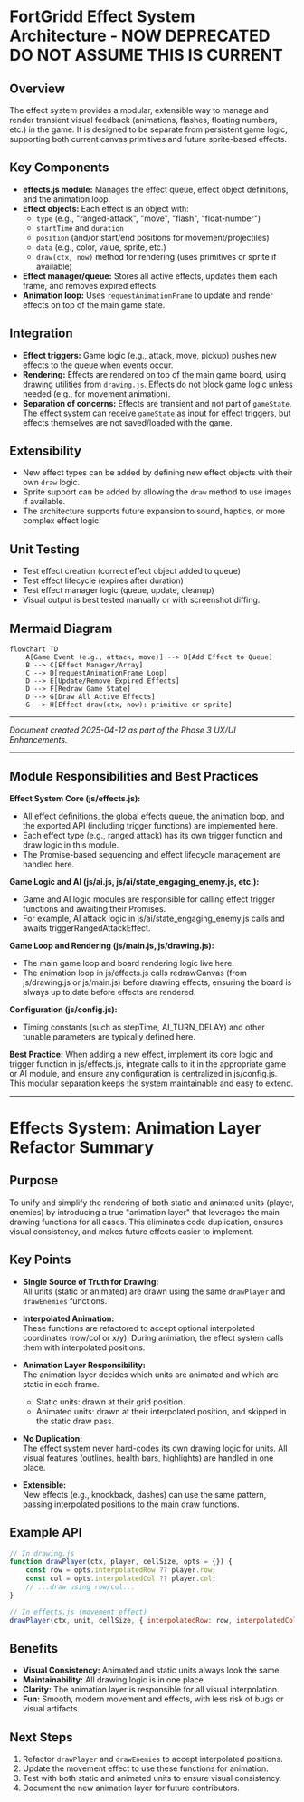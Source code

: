 # FortGridd Effect System Architecture - NOW DEPRECATED DO NOT ASSUME THIS IS CURRENT

## Overview

The effect system provides a modular, extensible way to manage and render transient visual feedback (animations, flashes, floating numbers, etc.) in the game. It is designed to be separate from persistent game logic, supporting both current canvas primitives and future sprite-based effects.

## Key Components

- **effects.js module:** Manages the effect queue, effect object definitions, and the animation loop.
- **Effect objects:** Each effect is an object with:
  - `type` (e.g., "ranged-attack", "move", "flash", "float-number")
  - `startTime` and `duration`
  - `position` (and/or start/end positions for movement/projectiles)
  - `data` (e.g., color, value, sprite, etc.)
  - `draw(ctx, now)` method for rendering (uses primitives or sprite if available)
- **Effect manager/queue:** Stores all active effects, updates them each frame, and removes expired effects.
- **Animation loop:** Uses `requestAnimationFrame` to update and render effects on top of the main game state.

## Integration

- **Effect triggers:** Game logic (e.g., attack, move, pickup) pushes new effects to the queue when events occur.
- **Rendering:** Effects are rendered on top of the main game board, using drawing utilities from `drawing.js`. Effects do not block game logic unless needed (e.g., for movement animation).
- **Separation of concerns:** Effects are transient and not part of `gameState`. The effect system can receive `gameState` as input for effect triggers, but effects themselves are not saved/loaded with the game.

## Extensibility

- New effect types can be added by defining new effect objects with their own `draw` logic.
- Sprite support can be added by allowing the `draw` method to use images if available.
- The architecture supports future expansion to sound, haptics, or more complex effect logic.

## Unit Testing

- Test effect creation (correct effect object added to queue)
- Test effect lifecycle (expires after duration)
- Test effect manager logic (queue, update, cleanup)
- Visual output is best tested manually or with screenshot diffing.

## Mermaid Diagram

```mermaid
flowchart TD
    A[Game Event (e.g., attack, move)] --> B[Add Effect to Queue]
    B --> C[Effect Manager/Array]
    C --> D[requestAnimationFrame Loop]
    D --> E[Update/Remove Expired Effects]
    D --> F[Redraw Game State]
    D --> G[Draw All Active Effects]
    G --> H[Effect draw(ctx, now): primitive or sprite]
```

---

*Document created 2025-04-12 as part of the Phase 3 UX/UI Enhancements.*

---

## Module Responsibilities and Best Practices

**Effect System Core (js/effects.js):**

- All effect definitions, the global effects queue, the animation loop, and the exported API (including trigger functions) are implemented here.
- Each effect type (e.g., ranged attack) has its own trigger function and draw logic in this module.
- The Promise-based sequencing and effect lifecycle management are handled here.

**Game Logic and AI (js/ai.js, js/ai/state_engaging_enemy.js, etc.):**

- Game and AI logic modules are responsible for calling effect trigger functions and awaiting their Promises.
- For example, AI attack logic in js/ai/state_engaging_enemy.js calls and awaits triggerRangedAttackEffect.

**Game Loop and Rendering (js/main.js, js/drawing.js):**

- The main game loop and board rendering logic live here.
- The animation loop in js/effects.js calls redrawCanvas (from js/drawing.js or js/main.js) before drawing effects, ensuring the board is always up to date before effects are rendered.

**Configuration (js/config.js):**

- Timing constants (such as stepTime, AI_TURN_DELAY) and other tunable parameters are typically defined here.

**Best Practice:** When adding a new effect, implement its core logic and trigger function in js/effects.js, integrate calls to it in the appropriate game or AI module, and ensure any configuration is centralized in js/config.js. This modular separation keeps the system maintainable and easy to extend.


---

# Effects System: Animation Layer Refactor Summary

## Purpose

To unify and simplify the rendering of both static and animated units (player, enemies) by introducing a true "animation layer" that leverages the main drawing functions for all cases. This eliminates code duplication, ensures visual consistency, and makes future effects easier to implement.

## Key Points

- **Single Source of Truth for Drawing:**  
  All units (static or animated) are drawn using the same `drawPlayer` and `drawEnemies` functions.

- **Interpolated Animation:**  
  These functions are refactored to accept optional interpolated coordinates (row/col or x/y). During animation, the effect system calls them with interpolated positions.

- **Animation Layer Responsibility:**  
  The animation layer decides which units are animated and which are static in each frame.  
  - Static units: drawn at their grid position.
  - Animated units: drawn at their interpolated position, and skipped in the static draw pass.

- **No Duplication:**  
  The effect system never hard-codes its own drawing logic for units. All visual features (outlines, health bars, highlights) are handled in one place.

- **Extensible:**  
  New effects (e.g., knockback, dashes) can use the same pattern, passing interpolated positions to the main draw functions.

## Example API

```js
// In drawing.js
function drawPlayer(ctx, player, cellSize, opts = {}) {
    const row = opts.interpolatedRow ?? player.row;
    const col = opts.interpolatedCol ?? player.col;
    // ...draw using row/col...
}

// In effects.js (movement effect)
drawPlayer(ctx, unit, cellSize, { interpolatedRow: row, interpolatedCol: col });
```

## Benefits

- **Visual Consistency:** Animated and static units always look the same.
- **Maintainability:** All drawing logic is in one place.
- **Clarity:** The animation layer is responsible for all visual interpolation.
- **Fun:** Smooth, modern movement and effects, with less risk of bugs or visual artifacts.

## Next Steps

1. Refactor `drawPlayer` and `drawEnemies` to accept interpolated positions.
2. Update the movement effect to use these functions for animation.
3. Test with both static and animated units to ensure visual consistency.
4. Document the new animation layer for future contributors.